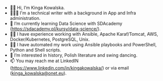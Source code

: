 - 👋🏻 Hi, I’m Kinga Kowalska.
- 👩🏻‍💻 I'm a technical writer with a background in App and Infra administration. 
- 🌱 I’m currently learning Data Science with SDAcademy (https://sdacademy.pl/kursy/data-science/).
- 💪🏻 I have experience working with Ansible, Apache Karaf/Tomcat, AWS, Docker/Kubernetes, PostgreSQL, Unix.
- ✍🏻 I have automated my work using Ansible playbooks and PowerShell, Python and Shell scripts.
- 👀 I’m interested in history, Polish literature and swing dancing.
- 📫 You may reach me at LinkedIN (https://www.linkedin.com/in/kingakowalska/) or via email (kinga_kowalska@onet.eu).

<!---
kinga-kowalska/kinga-kowalska is a ✨ special ✨ repository because its `README.md` (this file) appears on your GitHub profile.
You can click the Preview link to take a look at your changes.
--->

